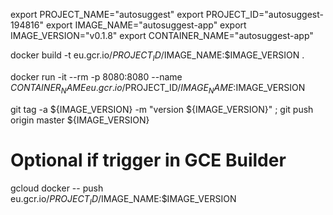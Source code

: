 export PROJECT_NAME="autosuggest"
export PROJECT_ID="autosuggest-194816"
export IMAGE_NAME="autosuggest-app"
export IMAGE_VERSION="v0.1.8"
export CONTAINER_NAME="autosuggest-app"

docker build -t eu.gcr.io/$PROJECT_ID/$IMAGE_NAME:$IMAGE_VERSION .

docker run -it --rm -p 8080:8080 --name $CONTAINER_NAME eu.gcr.io/$PROJECT_ID/$IMAGE_NAME:$IMAGE_VERSION

git tag -a ${IMAGE_VERSION} -m "version ${IMAGE_VERSION}" ; git push origin master ${IMAGE_VERSION}

# Optional if trigger in GCE Builder
gcloud docker -- push eu.gcr.io/$PROJECT_ID/$IMAGE_NAME:$IMAGE_VERSION

